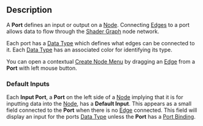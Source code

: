 ## Description

A **Port** defines an input or output on a [Node](https://github.com/Unity-Technologies/ShaderGraph/wiki/Node). Connecting [Edges](https://github.com/Unity-Technologies/ShaderGraph/wiki/Edge) to a port allows data to flow through the [Shader Graph](https://github.com/Unity-Technologies/ShaderGraph/wiki/Shader-Graph) node network.

Each port has a [Data Type](https://github.com/Unity-Technologies/ShaderGraph/wiki/Data-Types) which defines what edges can be connected to it. Each [Data Type](https://github.com/Unity-Technologies/ShaderGraph/wiki/Data-Types) has an associated color for identifying its type.

You can open a contextual [Create Node Menu](https://github.com/Unity-Technologies/ShaderGraph/wiki/Create-Node-Menu) by dragging an [Edge](https://github.com/Unity-Technologies/ShaderGraph/wiki/Edge) from a **Port** with left mouse button.

### Default Inputs

Each **Input Port**, a **Port** on the left side of a [Node](https://github.com/Unity-Technologies/ShaderGraph/wiki/Node) implying that it is for inputting data into the [Node](https://github.com/Unity-Technologies/ShaderGraph/wiki/Node), has a **Default Input**. This appears as a small field connected to the **Port** when there is no [Edge](https://github.com/Unity-Technologies/ShaderGraph/wiki/Edge) connected. This field will display an input for the ports [Data Type](https://github.com/Unity-Technologies/ShaderGraph/wiki/Data-Types) unless the **Port** has a [Port Binding](https://github.com/Unity-Technologies/ShaderGraph/wiki/Port-Bindings).